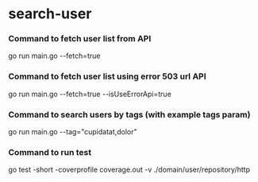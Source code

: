 # search-user

### Command to fetch user list from API
go run main.go --fetch=true

### Command to fetch user list using error 503 url API
go run main.go --fetch=true --isUseErrorApi=true

### Command to search users by tags (with example tags param)
go run main.go --tag="cupidatat,dolor"

### Command to run test
go test -short -coverprofile coverage.out -v ./domain/user/repository/http